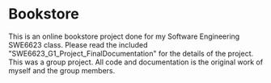 # Bookstore
This is an online bookstore project done for my Software Engineering SWE6623 class. Please read the included "SWE6623_G1_Project_FinalDocumentation" for the details of the project. This was a group project. All code and documentation is the original work of myself and the group members.
